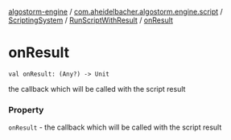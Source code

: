 [algostorm-engine](../../../index.md) / [com.aheidelbacher.algostorm.engine.script](../../index.md) / [ScriptingSystem](../index.md) / [RunScriptWithResult](index.md) / [onResult](.)

# onResult

`val onResult: (Any?) -> Unit`

the callback which will be called with the script
result

### Property

`onResult` - the callback which will be called with the script
result